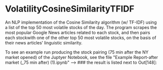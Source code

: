 # VolatilityCosineSimilarityTFIDF

An NLP implementation of the Cosine Similarity algorithm (w/ TF-IDF) using a list of the top 50 most volatile stocks of the day. The program scrapes the most popular Google News articles related to each stock, and then pairs each stockwith one of the other top 50 most volatile stocks, on the basis of their news articles’ linguistic similarity.

To see an example run producing the stock pairing (75 min after the NY market opened) of the Juptyer Notebook, see the file "Example Report-after market (_75 min after) (1).ipynb" --> ### the result is listed next to Out[148]:
